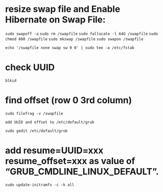 # resize swap file and Enable Hibernate on Swap File:

`sudo swapoff -a`
`sudo rm /swapfile` 
`sudo fallocate -l 64G /swapfile` 
`sudo chmod 600 /swapfile` 
`sudo mkswap /swapfile` 
`sudo swapon /swapfile` 

`echo '/swapfile none swap sw 0 0' | sudo tee -a /etc/fstab`

# check UUID
`blkid`

# find offset (row 0 3rd column)
`sudo filefrag -v /swapfile`

`add UUID and offset to /etc/default/grub`

`sudo gedit /etc/default/grub`

# add resume=UUID=xxx resume_offset=xxx as value of “GRUB_CMDLINE_LINUX_DEFAULT”.

`sudo update-initramfs -c -k all`